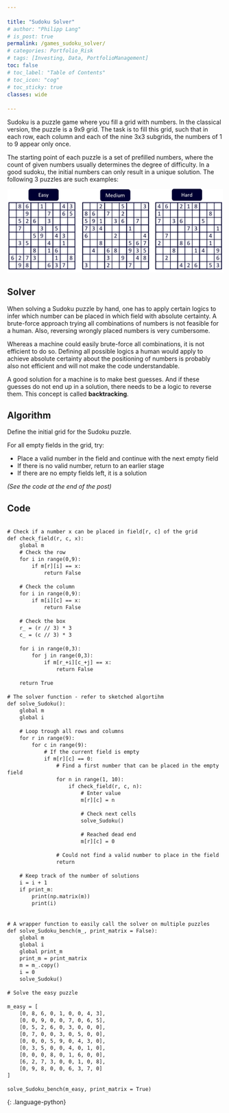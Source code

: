 ```yaml
---

title: "Sudoku Solver"
# author: "Philipp Lang"
# is_post: true
permalink: /games_sudoku_solver/
# categories: Portfolio_Risk
# tags: [Investing, Data, PortfolioManagement]
toc: false
# toc_label: "Table of Contents"
# toc_icon: "cog"
# toc_sticky: true
classes: wide

---
```


Sudoku is a puzzle game where you fill a grid with numbers. In the classical version, the puzzle is a 9x9 grid.
The task is to fill this grid, such that in each row, each column and each of the nine 3x3 subgrids, the numbers of 1 to 9 appear only once.

The starting point of each puzzle is a set of prefilled numbers, where the count of given numbers usually determines the degree of difficulty. In a good sudoku, the initial numbers can only result in a unique solution. The following 3 puzzles are such examples:

![Concept](/assets/images/games_sudoku.png)


## Solver

When solving a Sudoku puzzle by hand, one has to apply certain logics to infer which number can be placed in which field with absolute certainty. A brute-force approach trying all combinations of numbers is not feasible for a human. Also, reversing wrongly placed numbers is very cumbersome.

Whereas a machine could easily brute-force all combinations, it is not efficient to do so. Defining all possible logics a human would apply to achieve absolute certainty about the positioning of numbers is probably also not efficient and will not make the code understandable.

A good solution for a machine is to make best guesses. And if these guesses do not end up in a solution, there needs to be a logic to reverse them. This concept is called **backtracking**.


## Algorithm

Define the initial grid for the Sudoku puzzle.

For all empty fields in the grid, try:
* Place a valid number in the field and continue with the next empty field
* If there is no valid number, return to an earlier stage
* If there are no empty fields left, it is a solution

*(See the code at the end of the post)*



## Code

~~~

# Check if a number x can be placed in field[r, c] of the grid
def check_field(r, c, x):
    global m
    # Check the row
    for i in range(0,9):
        if m[r][i] == x:
            return False

    # Check the column
    for i in range(0,9):
        if m[i][c] == x:
            return False

    # Check the box
    r_ = (r // 3) * 3
    c_ = (c // 3) * 3

    for i in range(0,3):
        for j in range(0,3):
            if m[r_+i][c_+j] == x:
                return False

    return True

# The solver function - refer to sketched algortihm
def solve_Sudoku():
    global m
    global i

    # Loop trough all rows and columns
    for r in range(9):
        for c in range(9):
            # If the current field is empty
            if m[r][c] == 0:
                # Find a first number that can be placed in the empty field
                for n in range(1, 10):
                    if check_field(r, c, n):
                        # Enter value
                        m[r][c] = n

                        # Check next cells
                        solve_Sudoku()

                        # Reached dead end
                        m[r][c] = 0

                # Could not find a valid number to place in the field
                return

    # Keep track of the number of solutions
    i = i + 1
    if print_m:
        print(np.matrix(m))
        print(i)


# A wrapper function to easily call the solver on multiple puzzles
def solve_Sudoku_bench(m_, print_matrix = False):
    global m
    global i
    global print_m
    print_m = print_matrix
    m = m_.copy()
    i = 0
    solve_Sudoku()

# Solve the easy puzzle

m_easy = [
    [0, 8, 6, 0, 1, 0, 0, 4, 3],
    [0, 0, 9, 0, 0, 7, 0, 6, 5],
    [0, 5, 2, 6, 0, 3, 0, 0, 0],
    [0, 7, 0, 0, 3, 0, 5, 0, 0],
    [0, 0, 0, 5, 9, 0, 4, 3, 0], 
    [0, 3, 5, 0, 0, 4, 0, 1, 0],
    [0, 0, 0, 8, 0, 1, 6, 0, 0],
    [6, 2, 7, 3, 0, 0, 1, 0, 8],
    [0, 9, 8, 0, 0, 6, 3, 7, 0]
]

solve_Sudoku_bench(m_easy, print_matrix = True)

~~~
{: .language-python}
